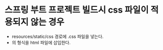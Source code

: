 # 스프링 부트 프로젝트 빌드시 css 파일이 적용되지 않는 경우
- resources/static/css 경로에 .css 파일을 넣는다.
- <code><link href="/css/_____.css" rel="stylesheet" type="text/css"></code> 의 형식을 html 파일에 삽입한다.